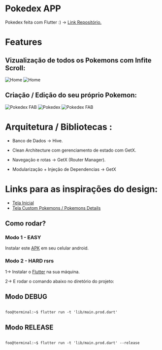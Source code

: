 # Pokedex APP

 Pokedex feita com Flutter :) -> <a href="https://github.com/vitoriassia/pokedex-em-flutter/">Link Repositório.</a>


# Features
## Vizualização de todos os Pokemons com Infite Scroll:

![Home](screenshots/home.png "Home")
![Home](screenshots/detail-pokemon.png "Home")

## Criação / Edição do seu próprio Pokemon:

![Pokedex FAB](screenshots/custom-pokemons-add.png "Pokedex FAB")
![Pokedex](screenshots/custom-pokemons.png "Pokedex")
![Pokedex FAB](screenshots/detail-custom-pokemon.png "Pokedex FAB")

# Arquitetura / Bibliotecas :

   - Banco de Dados -> Hive.

   - Clean Architecture com gerenciamento de estado com GetX.

   - Navegação e rotas -> GetX (Router Manager).

   - Modularização + Injeção de Dependencias -> GetX 


# Links para as inspirações do design:

   - <a href="https://dribbble.com/shots/6540871-Pokedex-App">Tela Inicial</a>
   - <a href="https://www.behance.net/gallery/137682969/Pokedex-Ui-Model?tracking_source=search_projects%7CPokedex">Tela Custom Pokemons / Pokemons Details </a>

## Como rodar?
### Modo 1 - EASY

Instalar este <a href="https://github.com/vitoriassia/pokedex-em-flutter/blob/master/assets/app/app.apk">APK</a>  em seu celular android.

### Modo 2 - HARD rsrs 
 1-> Instalar o <a href="https://flutter.dev/docs/get-started/install">Flutter</a> na sua máquina.

 2-> E rodar o comando abaixo no diretório do projeto:
 
 ## Modo DEBUG
 ```console

foo@terminal:~$ flutter run -t 'lib/main.prod.dart'

```
## Modo RELEASE
```console

foo@terminal:~$ flutter run -t 'lib/main.prod.dart' --release

```

    
